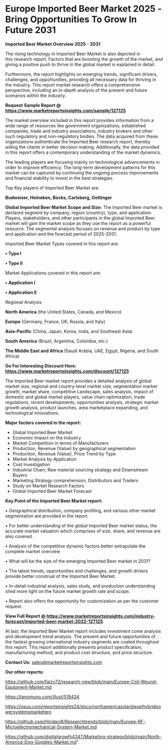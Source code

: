 # Europe Imported Beer Market 2025 -Bring Opportunities To Grow In Future 2031

<Strong> Imported Beer Market Overview 2025 - 2031</strong>

The rising technology in Imported Beer Market is also depicted in this research report. Factors that are boosting the growth of the market, and giving a positive push to thrive in the global market is explained in detail.

Furthermore, the report highlights on emerging trends, significant drivers, challenges, and opportunities, providing all necessary data for thriving in the industry. This report market research offers a comprehensive perspective, including an in-depth analysis of the present and future scenarios within the industry.

<strong>Request Sample Report @ <a href=https://www.marketreportsinsights.com/sample/127125>https://www.marketreportsinsights.com/sample/127125</a></strong>

The market overview included in this report provides information from a wide range of resources like government organizations, established companies, trade and industry associations, industry brokers and other such regulatory and non-regulatory bodies. The data acquired from these organizations authenticate the Imported Beer research report, thereby aiding the clients in better decision making. Additionally, the data provided in this report offers a contemporary understanding of the market dynamics.

The leading players are focusing mainly on technological advancements in order to improve efficiency. The long-term development patterns for this market can be captured by continuing the ongoing process improvements and financial stability to invest in the best strategies.

Top Key players of Imported Beer Market are:

<strong>Budweiser, Heineken, Becks, Carlsberg, Oettinger</strong>

<strong><b>Global Imported Beer Market Scope and Size:</b></strong>
The Imported Beer market is declared segment by company, region (country), type, and application. Players, stakeholders, and other participants in the global Imported Beer market will gain the market scope as they use the report as a powerful resource. The segmental analysis focuses on revenue and product by type and application and the forecast period of 2025-2031.

Imported Beer Market Types covered in this report are:

<strong>• Type I

• Type II</strong>

Market Applications covered in this report are:

<strong>• Application I

• Application II</strong> 

Regional Analysis

<strong>North America</strong> (the United States, Canada, and Mexico)

<strong>Europe</strong> (Germany, France, UK, Russia, and Italy)

<strong>Asia-Pacific</strong> (China, Japan, Korea, India, and Southeast Asia)

<strong>South America</strong> (Brazil, Argentina, Colombia, etc.)

<strong>The Middle East and Africa</strong> (Saudi Arabia, UAE, Egypt, Nigeria, and South Africa)

<strong>Go For Interesting Discount Here: <a href=https://www.marketreportsinsights.com/discount/127125>https://www.marketreportsinsights.com/discount/127125</a></strong>

The Imported Beer market report provides a detailed analysis of global market size, regional and country-level market size, segmentation market growth, market share, competitive Landscape, sales analysis, impact of domestic and global market players, value chain optimization, trade regulations, recent developments, opportunities analysis, strategic market growth analysis, product launches, area marketplace expanding, and technological innovations.

<strong><b>Major factors covered in the report:</b></strong>
<ul>
  <li>Global Imported Beer Market </li>
  <li>Economic Impact on the Industry</li>
  <li>Market Competition in terms of Manufacturers</li>
  <li>Production, Revenue (Value) by geographical segmentation</li>
  <li>Production, Revenue (Value), Price Trend by Type</li>
  <li>Market Analysis by Application</li>
  <li>Cost Investigation</li>
  <li>Industrial Chain, Raw material sourcing strategy and Downstream Buyers</li>
  <li>Marketing Strategy comprehension, Distributors and Traders</li>
  <li>Study on Market Research Factors</li>
  <li>Global Imported Beer Market Forecast</li>
</ul>

<strong><b>Key Point of the Imported Beer Market report:</b></strong>

• Geographical distribution, company profiling, and various other market segmentation are provided in the report.

• For better understanding of the global Imported Beer market status, the accurate market valuation which comprises of size, share, and revenue are also covered.

• Analysis of the competitive dynamic factors better extrapolate the complete market overview

• What will be the size of the emerging Imported Beer market in 2031?

• The latest trends, opportunities and challenges, and growth drivers provide better construal of the Imported Beer Market.

• In-detail industrial analysis, sales study, and production understanding shed more light on the future market growth rate and scope.

• Report also offers the opportunity for customization as per the customer request.

<strong><b>View Full Report @ <a href=https://www.marketreportsinsights.com/industry-forecast/imported-beer-market-2022-127125>https://www.marketreportsinsights.com/industry-forecast/imported-beer-market-2022-127125</a></b></strong>


At last, the Imported Beer Market report includes investment come analysis and development trend analysis. The present and future opportunities of the fastest growing international industry segments are coated throughout this report. This report additionally presents product specification, manufacturing method, and product cost structure, and price structure.

<strong>Contact Us:</strong>
sales@marketreportsinsights.com

<strong>Our other reports:</strong>

<a href=https://github.com/faizy72/research-new/blob/main/Europe-Coil-Wound-Equipment-Market.md>https://github.com/faizy72/research-new/blob/main/Europe-Coil-Wound-Equipment-Market.md</a>

<a href=https://tanomuno.com/illust/519434>https://tanomuno.com/illust/519434</a>

<a href=https://issuu.com/reportsinsights24/docs/northamericasolardieselhybridpowersystemsmarketgro>https://issuu.com/reportsinsights24/docs/northamericasolardieselhybridpowersystemsmarketgro</a>

<a href=https://github.com/Hindavi8/Researchtrends/blob/main/Europe-RF-Microelectromechanical-System-Market.md>https://github.com/Hindavi8/Researchtrends/blob/main/Europe-RF-Microelectromechanical-System-Market.md</a>

<a href=https://github.com/digitalgrowth4347/Marketing-strategy/blob/main/North-America-Dog-Goggles-Market.md>https://github.com/digitalgrowth4347/Marketing-strategy/blob/main/North-America-Dog-Goggles-Market.md</a>"
